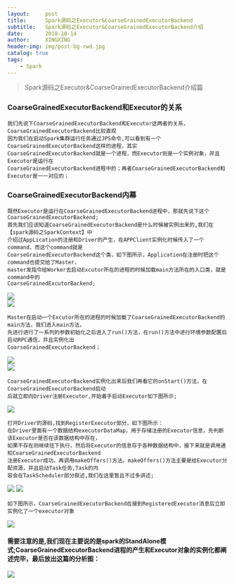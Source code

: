```yaml
---
layout:     post
title:      Spark源码之Executor&CoarseGrainedExecutorBackend
subtitle:   Spark源码之Executor&CoarseGrainedExecutorBackend介绍
date:       2018-10-14
author:     XINGXING
header-img: img/post-bg-rwd.jpg
catalog: true
tags:
    - Spark
---
```


>
>Spark源码之Executor&CoarseGrainedExecutorBackend介绍篇
> 

### CoarseGrainedExecutorBackend和Executor的关系
    我们先说下CoarseGrainedExecutorBackend和Executor这两者的关系，CoarseGrainedExecutorBackend比较直观
    因为我们在启动Spark集群运行任务通过JPS命令,可以看到有一个CoarseGrainedExecutorBackend这样的进程，其实
    CoarseGrainedExecutorBackend就是一个进程，而Executor则是一个实例对象，并且Executor是运行在
    CoarseGrainedExecutorBackend进程中的；再者CoarseGrainedExecutorBackend和Executor是一一对应的；
    
### CoarseGrainedExecutorBackend内幕
    既然Executor是运行在CoarseGrainedExecutorBackend进程中，那就先说下这个CoarseGrainedExecutorBackend;
    首先我们应该知道CoarseGrainedExecutorBackend是什么时候被实例出来的,我们在【spark源码之SparkContext】中
    介绍过AppLication的注册和Driver的产生，在APPClient实例化时候传入了一个command，而这个command就是
    CoarseGrainedExecutorBackend这个类，如下图所示，Application在注册时把这个command也提交给了Master，
    master发指令给Worker去启动Excutor所在的进程的时候加载main方法所在的入口类，就是command中的
    CoarseGrainedExcutorBackend;
    
![](https://ws2.sinaimg.cn/large/006tNbRwgy1fwa369baktj31e80emmyl.jpg)    
![](https://ws4.sinaimg.cn/large/006tNbRwly1fwa33vgtr8j31ks10w0v8.jpg)

    Master在启动一个Excutor所在的进程的时候加载了CoarseGrainedExecutorBackend的main方法，我们进入main方法，
    先进行进行了一系列的参数初始化之后进入了run()方法，在run()方法中进行环境参数配置后启动RPC通信，并且实例化出
    CoarseGrainedExecutorBackend；
    
![](https://ws4.sinaimg.cn/large/006tNbRwgy1fw7lehyoi9j31hq13wabt.jpg)   
![](https://ws1.sinaimg.cn/large/006tNbRwgy1fw7lhb3t8dj31kw0msq4o.jpg)    

    CoarseGrainedExecutorBackend实例化出来后我们再看它的onStart()方法，在CoarseGrainedExecutorBackend启动
    后就立即向Driver注册Executor,开始着手启动Executor如下图所示;
    
![](https://ws2.sinaimg.cn/large/006tNbRwgy1fwa39blzumj31a60o80ub.jpg)

    打开Driver的源码,找到RegisterExecutor部分，如下图所示：
    在Driver里面有一个数据结构executorDataMap，用于存储注册的Executor信息，先判断该Executor是否在该数据结构中存在，
    如果不存在则继续往下执行，然后将Executor的信息存于各种数据结构中，接下来就是调用通知CoarseGrainedExecutorBackend
    注册Executor成功，再调用makeOffers()方法。makeOffers()方法主要是给Executor分配资源，并且启动Task任务,Task的内
    容会在TaskScheduler部分叙述,我们在这里暂且不过多讲述;
        
![](https://ws4.sinaimg.cn/large/006tNbRwgy1fwa3hlilyvj31e01600vs.jpg)
![](https://ws2.sinaimg.cn/large/006tNbRwly1fwa4yqfrcbj31fs0ea0te.jpg)

    如下图所示，CoarseGrainedExecutorBackend在接到RegisteredExecutor消息后立即实例化了一个executor对象
    
![](https://ws3.sinaimg.cn/large/006tNbRwly1fwa4tmpwgcj31g6076wet.jpg)    

#### 需要注意的是,我们现在主要说的是spark的StandAlone模式;CoarseGrainedExecutorBackend进程的产生和Executor对象的实例化都阐述完毕，最后放出这篇的分析图：
![](https://ws2.sinaimg.cn/large/006tNbRwgy1fwa5cpgiv5j31kw0eyte9.jpg)
